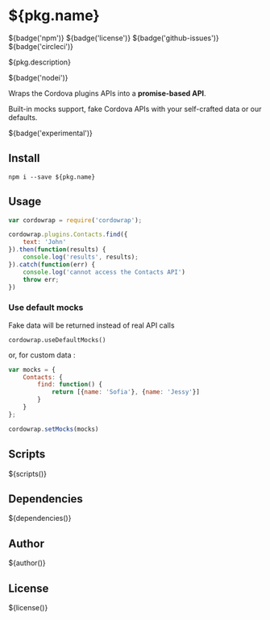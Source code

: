 # ${pkg.name}

${badge('npm')} ${badge('license')} ${badge('github-issues')} ${badge('circleci')}

${pkg.description}

${badge('nodei')}

Wraps the Cordova plugins APIs into a **promise-based API**.

Built-in mocks support, fake Cordova APIs with your self-crafted data or our defaults.

${badge('experimental')}

## Install

`npm i --save ${pkg.name}`

## Usage

```js
var cordowrap = require('cordowrap');

cordowrap.plugins.Contacts.find({
    text: 'John'
}).then(function(results) {
    console.log('results', results);
}).catch(function(err) {
    console.log('cannot access the Contacts API')
    throw err;
})
```

### Use default mocks

Fake data will be returned instead of real API calls

`cordowrap.useDefaultMocks()`

or, for custom data :

```js
var mocks = {
    Contacts: {
        find: function() {
            return [{name: 'Sofia'}, {name: 'Jessy'}]
        }
    }
};

cordowrap.setMocks(mocks)
```

## Scripts

${scripts()}

## Dependencies

${dependencies()}

## Author

${author()}

## License

${license()}
